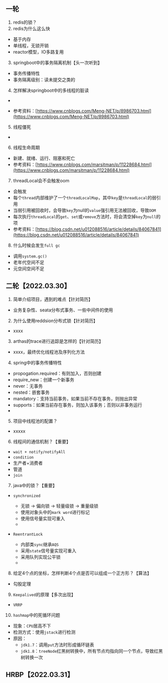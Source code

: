 ## 一轮
1. redis的锁？
2. redis为什么这么快
- 基于内存
- 单线程，无锁开销
- reactor模型，IO多路复用
3. springboot中的事务隔离机制【头一次听到】
- 事务传播特性
- 事务隔离级别：读未提交之类的
4. 怎样解决springboot中的多线程的脏读
- 

- 参考资料：[https://www.cnblogs.com/Meng-NET/p/8986703.html](https://www.cnblogs.com/Meng-NET/p/8986703.html)
5. 线程僵死
- 

6. 线程生命周期
- 新建、就绪、运行、阻塞和死亡
- 参考资料：[https://www.cnblogs.com/marsitman/p/11228684.html](https://www.cnblogs.com/marsitman/p/11228684.html)
7. threadLocal会不会触发oom
- 会触发
- 每个`thread`内部维护了一个`threadLocalMap`，其中`key`是`threadLocal`的弱引用
- 当弱引用被回收时，会导致`key`为null的`value`强引用无法被回收，导致`OOM`
- 每次执行`threadLocal`的`get`、`set`或`remove`方法时，将会清空掉`key`为`null`的项
- 参考资料：[https://blog.csdn.net/u012088516/article/details/84067841](https://blog.csdn.net/u012088516/article/details/84067841)
8. 什么时候会发生`full gc`
- 调用`system.gc()`
- 老年代空间不足
- 元空间空间不足

## 二轮【2022.03.30】

1. 简单介绍项目，遇到的难点【针对简历】
- 业务复杂性、seata分布式事务、一些中间件的使用
2. 为什么使用reddsion分布式锁【针对简历】
- xxxx
3. arthas的trace进行追踪是怎样的【针对简历】
- xxxx，最终优化线程池及序列化方法
4. spring中的事务传播特性
- propogation.required：有则加入，否则创建
- require_new：创建一个新事务
- never：无事务
- nested：嵌套事务
- mandatory：支持当前事务，如果当前不存在事务，则抛出异常
- supports：如果当前存在事务，则加入该事务；否则以非事务运行
- 

5. 项目中线程池的配置？
- xxxxx
6. 线程间的通信机制？【重要】
- `wait + notify/notifyAll`
- `condition`
- 生产者+消费者
- 管道
- `join`
7. java中的锁？【重要】
- `synchronized`
   - 无锁 -> 偏向锁 -> 轻量级锁 -> 重量级锁
   - 使用对象头中的`mark word`进行标记
   - 使用信号量实现可重入
   - 

- `ReentrantLock `
   - 内部类`sync`继承`AQS`
   - 采用`state`信号量实现可重入
   - 采用队列实现公平锁
   - 

8. 给定4个点的坐标，怎样判断4个点是否可以组成一个正方形？【算法】
- 勾股定理
9. `Keepalived`的原理【多次出现】
- `VRRP`
10. `hashmap`中的死循环问题
- 现象：`CPU`居高不下
- 检测方式：使用`jstack`进行检测
- 原因：
   - `jdk1.7`：调用`put`方法时形成循环链表
   - `jdk1.8`：`treeNode`红黑树转换中，所有节点均指向同一个节点，导致红黑树转换一次
## HRBP【2022.03.31】
## 

